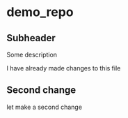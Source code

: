 # demo_repo


## Subheader

Some description

I have already made changes to this file

## Second change
let make a second change